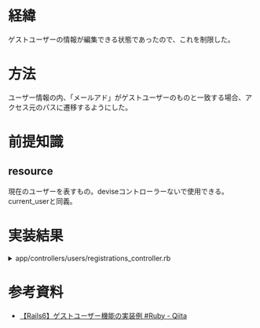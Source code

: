 # 経緯
ゲストユーザーの情報が編集できる状態であったので、これを制限した。

# 方法
ユーザー情報の内、「メールアド」がゲストユーザーのものと一致する場合、アクセス元のパスに遷移するようにした。

# 前提知識
## resource
現在のユーザーを表すもの。deviseコントローラーないで使用できる。current_userと同義。

# 実装結果

<details>

<summary>app/controllers/users/registrations_controller.rb</summary>


```
  def ensure_normal_user
    if resource.email == 'guest@example.com'
      redirect_to museums_path, notice: 'ゲストユーザー情報は編集できません'
    end
  end
```

</details>  

# 参考資料
- [【Rails6】ゲストユーザー機能の実装例 #Ruby - Qiita](https://qiita.com/yamaday0u/items/0ad329ff90b6da0ecd8f)
